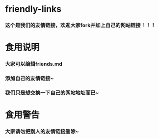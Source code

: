 # friendly-links
### 这个是我们的友情链接，欢迎大家fork并加上自己的网站链接！！！
# 食用说明
### 大家可以编辑friends.md
### 添加自己的友情链接~
### 我们只是想交换一下自己的网站地址而已~
# 食用警告
### 大家请勿把别人的友情链接删除~
